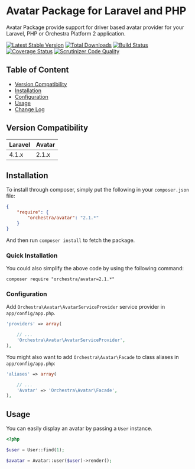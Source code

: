Avatar Package for Laravel and PHP
==============

Avatar Package provide support for driver based avatar provider for your Laravel, PHP or Orchestra Platform 2 application.

[![Latest Stable Version](https://poser.pugx.org/orchestra/avatar/v/stable.png)](https://packagist.org/packages/orchestra/avatar)
[![Total Downloads](https://poser.pugx.org/orchestra/avatar/downloads.png)](https://packagist.org/packages/orchestra/avatar)
[![Build Status](https://travis-ci.org/orchestral/avatar.svg?branch=2.1)](https://travis-ci.org/orchestral/avatar)
[![Coverage Status](https://coveralls.io/repos/orchestral/avatar/badge.png?branch=2.1)](https://coveralls.io/r/orchestral/avatar?branch=2.1)
[![Scrutinizer Code Quality](https://scrutinizer-ci.com/g/orchestral/avatar/badges/quality-score.png?b=2.1)](https://scrutinizer-ci.com/g/orchestral/avatar/?branch=2.1)

## Table of Content

* [Version Compatibility](#compatibility)
* [Installation](#installation)
* [Configuration](#configuration)
* [Usage](#usage)
* [Change Log](http://orchestraplatform.com/docs/latest/components/avatar/changes#v2-2)

## Version Compatibility

Laravel  | Avatar
:--------|:---------
 4.1.x   | 2.1.x

## Installation

To install through composer, simply put the following in your `composer.json` file:

```json
{
	"require": {
		"orchestra/avatar": "2.1.*"
	}
}
```

And then run `composer install` to fetch the package.

### Quick Installation

You could also simplify the above code by using the following command:

```
composer require "orchestra/avatar=2.1.*"
```

### Configuration

Add `Orchestra\Avatar\AvatarServiceProvider` service provider in `app/config/app.php`.

```php
'providers' => array(

	// ...
	'Orchestra\Avatar\AvatarServiceProvider',
),
```

You might also want to add `Orchestra\Avatar\Facade` to class aliases in `app/config/app.php`:

```php
'aliases' => array(

	// ...
	'Avatar' => 'Orchestra\Avatar\Facade',
),
```

## Usage

You can easily display an avatar by passing a `User` instance.

```php
<?php

$user = User::find(1);

$avatar = Avatar::user($user)->render();
```
